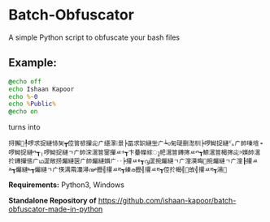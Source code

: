 # Batch-Obfuscator
A simple Python script to obfuscate your bash files

## **Example:**
```bat
@echo off
echo Ishaan Kapoor
echo %~0
echo %Public%
@echo on
```
turns into
```
挦獬਍╀啰求捉縺㤸㠬┳倥䉕楌㩣㕾ㄬ䌥潈⁞景╞畐求䍉縺㘴ㄬ┶൦匊瑅删㵞杊╞啰䱂捉縺㌱ㄬ帥瑧塇╺啰䱂捉縺ⰴ┱╷啰䱂捉縺ㄱㄬ帥浨瀥䉕䥌㩣ㅾⰰ┱卞䡞幉幏ു帊瀥䉕䥬㩃ㅾⰴ┱䱞瀥䉕楬㩃㕾ⰵ㜱帥瀥扵䥬㩣㑾ㄬഥ䀊敞捞爥縺㔱ㄬ帥爥縺㜱ㄬ‥╞㩲ㅾⰷ┱൮䀊捥爥縺ㄱㄬ漥漠晦਍捥爥縺ㄱㄬ漥┠㩲ㅾⰶ┱爥縺ⰸ┱爥縺ㄱㄬ愥湡䬠灡潯൲攊╣㩲ㅾⰱ┱⁯縥ര攊╣㩲ㅾⰱ┱⁯倥扵楬╣਍敀╣㩲ㅾⰱ┱⁯湯਍
```

**Requirements:**
Python3, Windows

**Standalone Repository of**
https://github.com/ishaan-kapoor/batch-obfuscator-made-in-python
